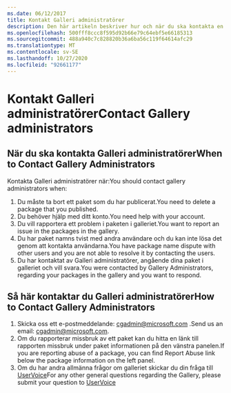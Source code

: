 ```yaml
---
ms.date: 06/12/2017
title: Kontakt Galleri administratörer
description: Den här artikeln beskriver hur och när du ska kontakta en administratör för PowerShell-galleriet
ms.openlocfilehash: 500fff8ccc8f595d92b66e79c64ebf5e66185313
ms.sourcegitcommit: 488a940c7c828820b36a6ba56c119f64614afc29
ms.translationtype: MT
ms.contentlocale: sv-SE
ms.lasthandoff: 10/27/2020
ms.locfileid: "92661177"
---
```

# <a name="contact-gallery-administrators"></a><span data-ttu-id="103c6-103">Kontakt Galleri administratörer</span><span class="sxs-lookup"><span data-stu-id="103c6-103">Contact Gallery administrators</span></span>

## <a name="when-to-contact-gallery-administrators"></a><span data-ttu-id="103c6-104">När du ska kontakta Galleri administratörer</span><span class="sxs-lookup"><span data-stu-id="103c6-104">When to Contact Gallery Administrators</span></span>

<span data-ttu-id="103c6-105">Kontakta Galleri administratörer när:</span><span class="sxs-lookup"><span data-stu-id="103c6-105">You should contact gallery administrators when:</span></span>

1. <span data-ttu-id="103c6-106">Du måste ta bort ett paket som du har publicerat.</span><span class="sxs-lookup"><span data-stu-id="103c6-106">You need to delete a package that you published.</span></span>
1. <span data-ttu-id="103c6-107">Du behöver hjälp med ditt konto.</span><span class="sxs-lookup"><span data-stu-id="103c6-107">You need help with your account.</span></span>
1. <span data-ttu-id="103c6-108">Du vill rapportera ett problem i paketen i galleriet.</span><span class="sxs-lookup"><span data-stu-id="103c6-108">You want to report an issue in the packages in the gallery.</span></span>
1. <span data-ttu-id="103c6-109">Du har paket namns tvist med andra användare och du kan inte lösa det genom att kontakta användarna.</span><span class="sxs-lookup"><span data-stu-id="103c6-109">You have package name dispute with other users and you are not able to resolve it by contacting the users.</span></span>
1. <span data-ttu-id="103c6-110">Du har kontaktat av Galleri administratörer, angående dina paket i galleriet och vill svara.</span><span class="sxs-lookup"><span data-stu-id="103c6-110">You were contacted by Gallery Administrators, regarding your packages in the gallery and you want to respond.</span></span>

## <a name="how-to-contact-gallery-administrators"></a><span data-ttu-id="103c6-111">Så här kontaktar du Galleri administratörer</span><span class="sxs-lookup"><span data-stu-id="103c6-111">How to Contact Gallery Administrators</span></span>

1. <span data-ttu-id="103c6-112">Skicka oss ett e-postmeddelande: cgadmin@microsoft.com .</span><span class="sxs-lookup"><span data-stu-id="103c6-112">Send us an email: cgadmin@microsoft.com.</span></span>
1. <span data-ttu-id="103c6-113">Om du rapporterar missbruk av ett paket kan du hitta en länk till rapporten missbruk under paket informationen på den vänstra panelen.</span><span class="sxs-lookup"><span data-stu-id="103c6-113">If you are reporting abuse of a package, you can find Report Abuse link below the package information on the left panel.</span></span>
1. <span data-ttu-id="103c6-114">Om du har andra allmänna frågor om galleriet skickar du din fråga till [UserVoice](http://windowsserver.uservoice.com/forums/301869-powershell)</span><span class="sxs-lookup"><span data-stu-id="103c6-114">For any other general questions regarding the Gallery, please submit your question to [UserVoice](http://windowsserver.uservoice.com/forums/301869-powershell)</span></span>
